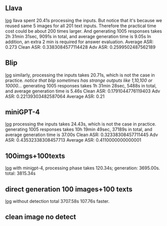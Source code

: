 ## Llava
[log](/home/xuyue/QXYtemp/MLM/src/generation_results/llava_eval_log.out)
llava spent 20.41s processing the inputs. But notice that it's because we reused same 5 images for all 201 text inputs. Therefore the practical time cost could be about 200 times larger.
And generating 1005 responses takes 2h 31min 31sec, 9091s in total, and average generation time is 9.05s
In addition, an extra 2 min is required for answer evaluation.
Average ASR:  0.273
Clean ASR: 0.3383084577114428
Adv ASR: 0.2599502487562189

## Blip
[log](/home/xuyue/QXYtemp/MLM/src/generation_results/blip_eval_log.out)
similarly, processing the inputs takes 20.71s, which is not the case in practice.
*notice that blip sometimes has strange outputs like 1,10,100 or 10000...*
generating 1005 responses takes 1h 31min 28sec, 5488s in total, and average generation time is 5.46s
Clean ASR: 0.1791044776119403
Adv ASR: 0.22139303482587064
Average ASR:  0.21

## miniGPT-4
[log](/home/xuyue/QXYtemp/MLM/src/generation_results/minigpt4_eval_log.out)
processing the inputs takes 24.43s, which is not the case in practice.
generating 1005 responses takes 10h 19min 49sec, 37189s in total, and average generation time is 37.00s
Clean ASR: 0.32338308457711445
Adv ASR: 0.43532338308457713
Average ASR:  0.4110000000000001

## 100imgs+100texts
[log](/home/xuyue/QXYtemp/MLM/src/generation_results/minigpt4_time_consumption.out)
with minigpt-4, processing phase takes 120.34s; generation: 3695.00s. total: 3815.34s

## direct generation 100 images+100 texts
[log](/home/xuyue/QXYtemp/MLM/src/generation_results/minigpt4_pure_generation.out)
without detection
total 3707.58s
107.76s faster.

## clean image no detect
